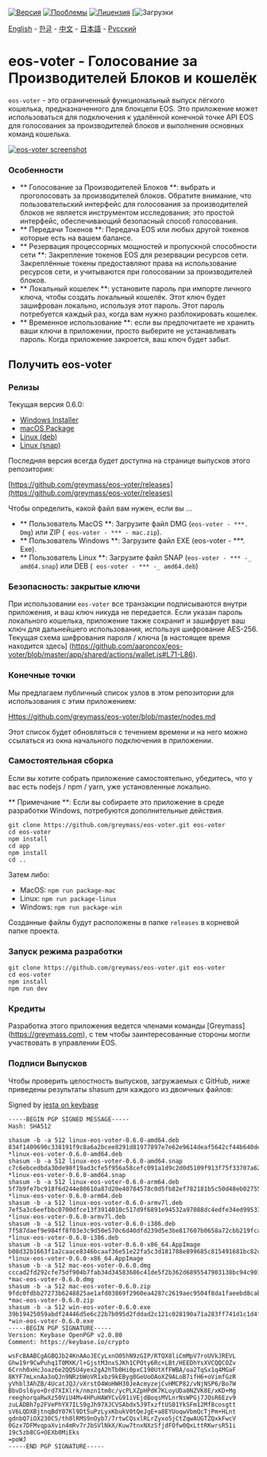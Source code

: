 [![Версия](https://img.shields.io/github/release/greymass/eos-voter/all.svg)](https://github.com/greymass/eos-voter/releases)
[![Проблемы](https://img.shields.io/github/issues/greymass/eos-voter.svg)](https://github.com/greymass/eos-voter/issues)
[![Лицензия](https://img.shields.io/badge/license-MIT-blue.svg)](https://raw.githubusercontent.com/greymass/eos-voter/master/LICENSE)
[![Загрузки](https://img.shields.io/github/downloads/greymass/eos-voter/total.svg)

[English](https://github.com/greymass/eos-voter/blob/master/README.md) - [한글](https://github.com/greymass/eos-voter/blob/master/README.kr.md) - [中文](https://github.com/greymass/eos-voter/blob/master/README.zh.md) - [日本語](https://github.com/greymass/eos-voter/blob/master/README.ja.md) - [Русский](https://github.com/greymass/eos-voter/blob/master/README.ru.md)

# eos-voter - Голосование за Производителей Блоков и кошелёк

`eos-voter` - это ограниченный функциональный выпуск лёгкого кошелька, предназначенного для блокцепи EOS. Это приложение может использоваться для подключения к удалённой конечной точке API EOS для голосования за производителей блоков и выполнения основных команд кошелька.


[![eos-voter screenshot](https://raw.githubusercontent.com/greymass/eos-voter/master/eos-voter.png)](https://raw.githubusercontent.com/greymass/eos-voter/master/eos-voter.png)

### Особенности

- ** Голосование за Производителей Блоков **: выбрать и проголосовать за производителей блоков. Обратите внимание, что пользовательский интерфейс для голосования за производителей блоков не является инструментом исследования; это простой интерфейс, обеспечивающий безопасный способ голосования.
- ** Передачи Токенов **: Передача EOS или любых другой токенов которые есть на вашем балансе.
- ** Резервация процессорных мощностей и пропускной способности сети **: Закрепление токенов EOS для резервации ресурсов сети. Закреплённые токены предоставляют права на использование ресурсов сети, и учитываются при голосовании за производителей блоков.
- ** Локальный кошелек **: установите пароль при импорте личного ключа, чтобы создать локальный кошелёк. Этот ключ будет зашифрован локально, используя этот пароль. Этот пароль потребуется каждый раз, когда вам нужно разблокировать кошелек.
- ** Временное использование **: если вы предпочитаете не хранить ваши ключи в приложении, просто выберите не устанавливать пароль. Когда приложение закроется, ваш ключ будет забыт.

## Получить eos-voter

### Релизы

Текущая версия 0.6.0:

- [Windows Installer](https://github.com/greymass/eos-voter/releases/download/v0.6.0/win-eos-voter-0.6.0.exe)
- [macOS Package](https://github.com/greymass/eos-voter/releases/download/v0.6.0/mac-eos-voter-0.6.0.dmg)
- [Linux (deb)](https://github.com/greymass/eos-voter/releases/download/v0.6.0/linux-eos-voter-0.6.0-amd64.deb)
- [Linux (snap)](https://github.com/greymass/eos-voter/releases/download/v0.6.0/linux-eos-voter-0.6.0-amd64.snap)

Последняя версия всегда будет доступна на странице выпусков этого репозитория:

[https://github.com/greymass/eos-voter/releases](https://github.com/greymass/eos-voter/releases)

Чтобы определить, какой файл вам нужен, если вы ...

- ** Пользователь MacOS **: Загрузите файл DMG (`eos-voter - ***. Dmg`) или ZIP (` eos-voter - *** - mac.zip`).
- ** Пользователь Windows **: Загрузите файл EXE (eos-voter - ***. Exe).
- ** Пользователь Linux **: Загрузите файл SNAP (`eos-voter - *** -_ amd64.snap`) или DEB (` eos-voter - *** -_ amd64.deb`)

### Безопасность: закрытые ключи

При использовании `eos-voter` все транзакции подписываются внутри приложения, и ваш ключ никуда не передается. Если указан пароль локального кошелька, приложение также сохранит и зашифрует ваш ключ для дальнейшего использования, используя шифрование AES-256. Текущая схема шифрования пароля / ключа [в настоящее время находится здесь] (https://github.com/aaroncox/eos-voter/blob/master/app/shared/actions/wallet.js#L71-L86).

### Конечные точки

Мы предлагаем публичный список узлов в этом репозитории для использования с этим приложением:

[Https://github.com/greymass/eos-voter/blob/master/nodes.md](https://github.com/greymass/eos-voter/blob/master/nodes.md)

Этот список будет обновляться с течением времени и на него можно ссылаться из окна начального подключения в приложении.

### Самостоятельная сборка

Если вы хотите собрать приложение самостоятельно, убедитесь, что у вас есть nodejs / npm / yarn, уже установленные локально.

** Примечание **: Если вы собираете это приложение в среде разработки Windows, потребуются дополнительные действия.

```
git clone https://github.com/greymass/eos-voter.git eos-voter
cd eos-voter
npm install
cd app
npm install
cd ..
```

Затем либо:

- MacOS: `npm run package-mac`
- Linux: `npm run package-linux`
- Windows: `npm run package-win`

Созданные файлы будут расположены в папке `releases` в корневой папке проекта.

### Запуск режима разработки

```
git clone https://github.com/greymass/eos-voter.git eos-voter
cd eos-voter
npm install
npm run dev
```

### Кредиты

Разработка этого приложения ведется членами команды [Greymass] (https://greymass.com), с тем чтобы заинтересованные стороны могли участвовать в управлении EOS.

### Подписи Выпусков

Чтобы проверить целостность выпусков, загружаемых с GitHub, ниже приведены результаты shasum для каждого из двоичных файлов:

Signed by [jesta on keybase](https://keybase.io/jesta)

```
-----BEGIN PGP SIGNED MESSAGE-----
Hash: SHA512

shasum -b -a 512 linux-eos-voter-0.6.0-amd64.deb
834f1409690c338191f9c8a6a2bcee8291d81977897e7e62e9614deaf5642cf44b640ded97b811f61c18e535563e1e5acb69e4de2fe8fe6bbc855467e5f0fd2b *linux-eos-voter-0.6.0-amd64.deb
shasum -b -a 512 linux-eos-voter-0.6.0-amd64.snap
c7c6ebcedbda30de98f19ad3cfe5f956a58cefc091a1d9c2d0d5109f913f75f33707a62803e33f9a7630dca2c6b01e1910318a04ad052ea8a55b7dd95277fdad *linux-eos-voter-0.6.0-amd64.snap
shasum -b -a 512 linux-eos-voter-0.6.0-arm64.deb
5f7b9fe7bc918f6d244e80610a87d20e40784578c0d5fb82ef782181b5c50d48eb027551874948047362cae89ed8fb6107139f4b9434ec3f7fe39103fe0484c8 *linux-eos-voter-0.6.0-arm64.deb
shasum -b -a 512 linux-eos-voter-0.6.0-armv7l.deb
7ef5a3c6eefbbc0700dfce13f3914010c517d9f6891e94532a97088dc4edfe34ed995339c65d9dfed97299639fef0eefde27e924d9a43832d32a6745f289d042 *linux-eos-voter-0.6.0-armv7l.deb
shasum -b -a 512 linux-eos-voter-0.6.0-i386.deb
7f587daef9e984ff8f03e3c9d50e570c6d40dfd239d5e3be817607b0658a72cbb219fca07afad8a103b885ccd7259124aada5e0de1ccfacb03e704a0aeb4227d *linux-eos-voter-0.6.0-i386.deb
shasum -b -a 512 linux-eos-voter-0.6.0-x86_64.AppImage
b08d32b1663f1a2caace8346bcaaf36e51e22fa5c3d181788e899685c815491681bc82cf7173308729a9f24e2ad154ef250d51b2caa629a0405a58c6a4a8daf6 *linux-eos-voter-0.6.0-x86_64.AppImage
shasum -b -a 512 mac-eos-voter-0.6.0.dmg
cccad2fd292cfe75df904b7fab34d34583686c41de5f2b362d6895547903138bc94c9016fc1c95781eecd0f93217562c282f0e054838c9807367249f6032c79a *mac-eos-voter-0.6.0.dmg
shasum -b -a 512 mac-eos-voter-0.6.0.zip
9fdc0fdbb27273b6248825ae1afd03869f2960ea4287c2619aec9504f8da1faeebd8cabc6a0117697b3a13492f9e08ce2f224be23c3580800d3b12b26adb992e *mac-eos-voter-0.6.0.zip
shasum -b -a 512 win-eos-voter-0.6.0.exe
39b19425059abdf24446d5e6c22b7b095d2fddad2c121c028190a71a283ff741d1c1d4f802c9397466fdbdaab4a6a726694af1e8b6b8c3ce401dd7f6134152fc *win-eos-voter-0.6.0.exe
-----BEGIN PGP SIGNATURE-----
Version: Keybase OpenPGP v2.0.80
Comment: https://keybase.io/crypto

wsFcBAABCgAGBQJb24KnAAoJECyLxnO05hN9zGIP/RTQX8liCmMpV7roUVkJREVL
Ghw19r9CwPuhq1T0MXK/l+GjstM3nxSJKh1CPOty6Rc+LBt/HEEDhYsXVCQQCOZv
6Crnh0xHcJoaz6e2QQ5U4yex2gA2hTb0Hi0pxC190UtXfFWBA/oa2TqSx1q4MGaF
8KYF7mLxnAa3oQJn9NRzbWoVR1xbz9kEByg0GeUoOAoXZ9ALoB7ifH6+oVimfGzR
yVhbl3AhZB/4UcatJQJ/vXrstO4WoHWH30JeAcmyzejCvHMCP82/vNjNSP6/Bo7W
BbvDsl6yo+Drd7XIXlrk/nmzn1tm8c/ycPLXZpHPdK7KLoyUDa0NZVK8E/xKD+Mg
reeghorqaRwXz50ViU4Mv4HPuHAWYCvG91iVEjdBoqsMVLnrNsWPGj7JOsR6Ezv9
zuLADBh7p2FVePhYX7ILS9gJh97XJCVSAbdx5J9TxzftUS01YkSFm12Mf8cosgtt
sV6LQDXBjtnqBdY07Kl9Dt5uPzLyxKbukV0tQeJgE+a8EYUoqwVbmQcTjPm+HLnt
gdnbQ7iOX230C5/th0lRMS9nOyb7/7rtwCQsxlRLrZyxo5jCtZqwAUGTZQxkFwcV
0Gzx7DFMvqpaXvin4mRv7rJbSVlNkX/Kuw7tnxNXzSfjdFOfw0QxLttRKwrsR51i
19c5zb8CG+OEXb0MiEks
=poWJ
-----END PGP SIGNATURE-----
```
